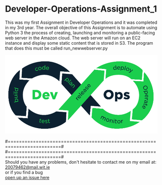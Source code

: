 # Developer-Operations-Assignment_1
This was my first Assignment in Developer Operations and it was completed in my 3rd year. The overall objective of this Assignment is to automate using Python 3 the process of creating, launching and monitoring a public-facing web server in the Amazon cloud. The web
server will run on an EC2 instance and display some static content that is stored in S3. The
program that does this must be called run_newwebserver.py




<img src="IMG/Devops.png" width="900">




#=========================================================================#
#=========================================================================#
<br> Should you have any problems, don't hesitate to contact me on my email at:</br>
[20079462@mail.wit.ie](mailto:20079462@mail.wit.ie)
<br>or if you find a bug </br>[open up an issue here](https://github.com/EazyRob97/https://github.com/robertsolomon97/Developer-Operations-Assignment_1/issues)

